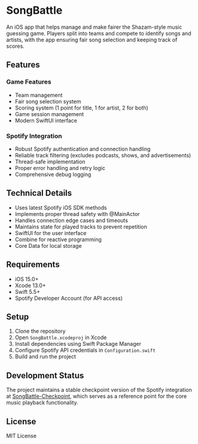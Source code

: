 # SongBattle

An iOS app that helps manage and make fairer the Shazam-style music guessing game. Players split into teams and compete to identify songs and artists, with the app ensuring fair song selection and keeping track of scores.

## Features

### Game Features
- Team management
- Fair song selection system
- Scoring system (1 point for title, 1 for artist, 2 for both)
- Game session management
- Modern SwiftUI interface

### Spotify Integration
- Robust Spotify authentication and connection handling
- Reliable track filtering (excludes podcasts, shows, and advertisements)
- Thread-safe implementation
- Proper error handling and retry logic
- Comprehensive debug logging

## Technical Details
- Uses latest Spotify iOS SDK methods
- Implements proper thread safety with @MainActor
- Handles connection edge cases and timeouts
- Maintains state for played tracks to prevent repetition
- SwiftUI for the user interface
- Combine for reactive programming
- Core Data for local storage

## Requirements
- iOS 15.0+
- Xcode 13.0+
- Swift 5.5+
- Spotify Developer Account (for API access)

## Setup

1. Clone the repository
2. Open `SongBattle.xcodeproj` in Xcode
3. Install dependencies using Swift Package Manager
4. Configure Spotify API credentials in `Configuration.swift`
5. Build and run the project

## Development Status
The project maintains a stable checkpoint version of the Spotify integration at [SongBattle-Checkpoint](https://github.com/christianmillar31/SongBattle-Checkpoint), which serves as a reference point for the core music playback functionality.

## License
MIT License 